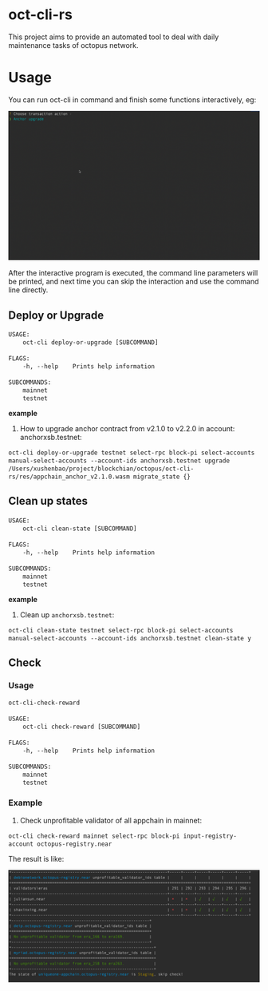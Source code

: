 # oct-cli-rs

This project aims to provide an automated tool to deal with daily maintenance tasks of octopus network.

# Usage
You can run oct-cli in command and finish some functions interactively, eg:

![](./docs/example.gif)

After the interactive program is executed, the command line parameters will be printed, and next time you can skip the interaction and use the command line directly.

## Deploy or Upgrade

```shell
USAGE:
    oct-cli deploy-or-upgrade [SUBCOMMAND]

FLAGS:
    -h, --help    Prints help information

SUBCOMMANDS:
    mainnet    
    testnet 
```
**example**
1. How to upgrade anchor contract from v2.1.0 to v2.2.0 in account: anchorxsb.testnet:
```shell
oct-cli deploy-or-upgrade testnet select-rpc block-pi select-accounts manual-select-accounts --account-ids anchorxsb.testnet upgrade /Users/xushenbao/project/blockchian/octopus/oct-cli-rs/res/appchain_anchor_v2.1.0.wasm migrate_state {}
```

## Clean up states

```shell
USAGE:
    oct-cli clean-state [SUBCOMMAND]

FLAGS:
    -h, --help    Prints help information

SUBCOMMANDS:
    mainnet    
    testnet 
```
**example**
1. Clean up `anchorxsb.testnet`:
```shell
oct-cli clean-state testnet select-rpc block-pi select-accounts manual-select-accounts --account-ids anchorxsb.testnet clean-state y
```

## Check 

### Usage

```shell
oct-cli-check-reward 

USAGE:
    oct-cli check-reward [SUBCOMMAND]

FLAGS:
    -h, --help    Prints help information

SUBCOMMANDS:
    mainnet    
    testnet 
```
### Example
1. Check unprofitable validator of all appchain in mainnet:
```shell
oct-cli check-reward mainnet select-rpc block-pi input-registry-account octopus-registry.near
```
The result is like:

![img.png](docs/check_unprofitable_validator_result.png)